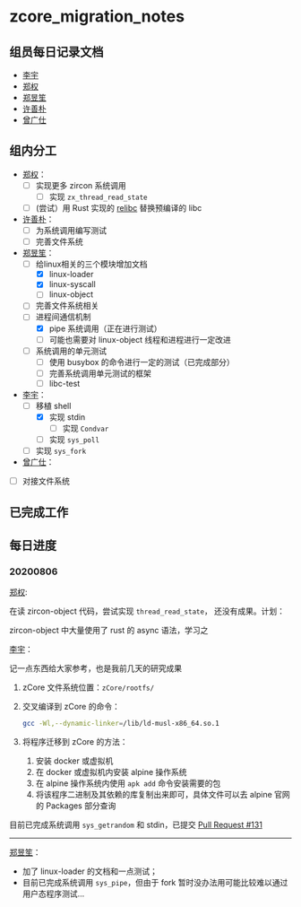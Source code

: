 # zcore_migration_notes

## 组员每日记录文档

- [李宇](https://github.com/wfly1998/DailySchedule)
- [郑权](https://github.com/VitalyAnkh)
- [郑昱笙](https://github.com/yunwei37/os-summer-of-code-daily)
- [许善朴](https://github.com/xushanpu123)
- [曾广仕](https://github.com/NameAvailable319)

## 组内分工

* [郑权](https://github.com/VitalyAnkh)：
  * [ ] 实现更多 zircon 系统调用
    * [ ] 实现 `zx_thread_read_state`
  * [ ] (尝试）用 Rust 实现的 [relibc](https://gitlab.redox-os.org/redox-os/relibc) 替换预编译的 libc
* [许善朴](https://github.com/xushanpu123)：
  * [ ] 为系统调用编写测试
  * [ ] 完善文件系统
* [郑昱笙](https://github.com/yunwei37)：
  * [ ] 给linux相关的三个模块增加文档
    * [x] linux-loader
    * [x] linux-syscall
    * [ ] linux-object 
  * [ ] 完善文件系统相关
  * [ ] 进程间通信机制
    * [x] pipe 系统调用（正在进行测试）
    * [ ] 可能也需要对 linux-object 线程和进程进行一定改进
  * [ ] 系统调用的单元测试
    * [ ] 使用 busybox 的命令进行一定的测试（已完成部分）
    * [ ] 完善系统调用单元测试的框架
    * [ ] libc-test
* [李宇](https://github.com/wfly1998)：
  * [ ] 移植 shell
    * [x] 实现 stdin
      * [ ] 实现 `Condvar`
    * [ ] 实现 `sys_poll`
  * [ ] 实现 `sys_fork`
* [曾广仕](https://github.com/NameAvailable319)：
 *[ ] 对接文件系统

## 已完成工作

## 每日进度

### 20200806

[郑权](https://github.com/VitalyAnkh):

在读 zircon-object 代码，尝试实现 `thread_read_state`， 还没有成果。计划：

 zircon-object 中大量使用了 rust 的 async 语法，学习之

[李宇](https://github.com/wfly1998)：

记一点东西给大家参考，也是我前几天的研究成果

1. zCore 文件系统位置：`zCore/rootfs/`

2. 交叉编译到 zCore 的命令：

   ```sh
   gcc -Wl,--dynamic-linker=/lib/ld-musl-x86_64.so.1
   ```

3. 将程序迁移到 zCore 的方法：

   1. 安装 docker 或虚拟机
   2. 在 docker 或虚拟机内安装 alpine 操作系统
   3. 在 alpine 操作系统内使用 `apk add` 命令安装需要的包
   4. 将该程序二进制及其依赖的库复制出来即可，具体文件可以去 alpine 官网的 Packages 部分查询

目前已完成系统调用 `sys_getrandom` 和 stdin，已提交 [Pull Request #131](https://github.com/rcore-os/zCore/pull/131)

---

[郑昱笙](https://github.com/yunwei37)：

- 加了 linux-loader 的文档和一点测试；
- 目前已完成系统调用 `sys_pipe`，但由于 fork 暂时没办法用可能比较难以通过用户态程序测试...
